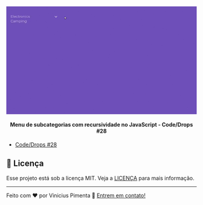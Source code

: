 <h1 align="center">
<img alt="tree" title="tree" src=".github/assets/gifs/tree.gif" align="center" />
</h1>

<h4 align="center">
  Menu de subcategorias com recursividade no JavaScript - Code/Drops #28
</h4>

-  [Code/Drops #28](https://www.youtube.com/watch?v=-VQPimwkstM&t=197s)

## :memo: Licença
Esse projeto está sob a licença MIT. Veja a [LICENÇA](./LICENSE) para mais informação.

---

Feito com ♥ por Vinicius Pimenta :wave: [Entrem em contato!](https://www.linkedin.com/in/vinicius-pimenta-195b04181/)
